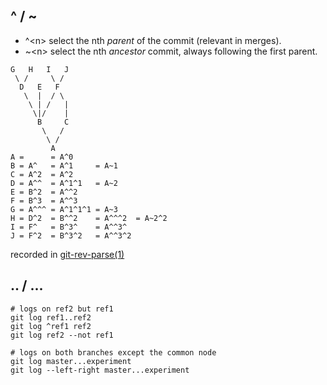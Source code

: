 ## ^ /  ~

+ ^\<n\> select the nth *parent* of the commit (relevant in merges).
+ ~\<n\> select the nth *ancestor* commit, always following the first parent.

```
G   H   I   J
 \ /     \ /
  D   E   F
   \  |  / \
    \ | /   |
     \|/    |
      B     C
       \   /
        \ /
         A
A =      = A^0
B = A^   = A^1     = A~1
C = A^2  = A^2
D = A^^  = A^1^1   = A~2
E = B^2  = A^^2
F = B^3  = A^^3
G = A^^^ = A^1^1^1 = A~3
H = D^2  = B^^2    = A^^^2  = A~2^2
I = F^   = B^3^    = A^^3^
J = F^2  = B^3^2   = A^^3^2
```

recorded in [git-rev-parse(1)](http://schacon.github.com/git/git-rev-parse)


## .. / ...

    # logs on ref2 but ref1
    git log ref1..ref2
    git log ^ref1 ref2
    git log ref2 --not ref1

    # logs on both branches except the common node
    git log master...experiment
    git log --left-right master...experiment
